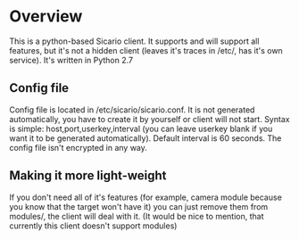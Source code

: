 # Overview
This is a python-based Sicario client. It supports and will support all features, but it's not a hidden client (leaves it's traces in /etc/, has it's own service). It's written in Python 2.7

## Config file 

Config file is located in /etc/sicario/sicario.conf. It is not generated automatically, you have to create it by yourself or client will not start. Syntax is simple: host,port,userkey,interval (you can leave userkey blank if you want it to be generated automatically). Default interval is 60 seconds. The config file 
isn't encrypted in any way.

## Making it more light-weight 

If you don't need all of it's features (for example, camera module because you know that the target won't have it) you can just remove them from modules/, the client will deal with it. (It would be nice to mention, that currently this client doesn't support modules)